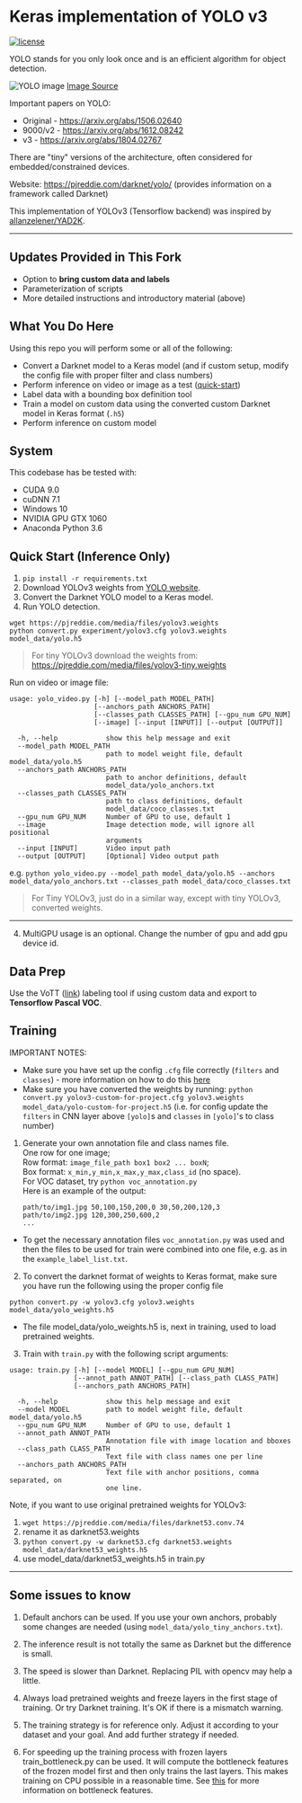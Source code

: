 # Keras implementation of YOLO v3

[![license](https://img.shields.io/github/license/mashape/apistatus.svg)](LICENSE)

YOLO stands for you only look once and is an efficient algorithm for object detection.

![YOLO image](https://cdn-images-1.medium.com/max/1600/1*QOGcvHbrDZiCqTG6THIQ_w.png)
<a href="https://medium.com/@jonathan_hui/real-time-object-detection-with-yolo-yolov2-28b1b93e2088" target="_blank" align="right">Image Source</a>

Important papers on YOLO:

* Original - https://arxiv.org/abs/1506.02640
* 9000/v2 - https://arxiv.org/abs/1612.08242
* v3 - https://arxiv.org/abs/1804.02767

There are "tiny" versions of the architecture, often considered for embedded/constrained devices.

Website:  https://pjreddie.com/darknet/yolo/ (provides information on a framework called Darknet)

This implementation of YOLOv3 (Tensorflow backend) was inspired by [allanzelener/YAD2K](https://github.com/allanzelener/YAD2K).

---

## Updates Provided in This Fork

* Option to **bring custom data and labels**
* Parameterization of scripts
* More detailed instructions and introductory material (above)

## What You Do Here

Using this repo you will perform some or all of the following:

* Convert a Darknet model to a Keras model (and if custom setup, modify the config file with proper filter and class numbers)
* Perform inference on video or image as a test ([quick-start](#quick-start))
* Label data with a bounding box definition tool
* Train a model on custom data using the converted custom Darknet model in Keras format (`.h5`)
* Perform inference on custom model

## System

This codebase has be tested with:

- CUDA 9.0
- cuDNN 7.1
- Windows 10
- NVIDIA GPU GTX 1060
- Anaconda Python 3.6

## Quick Start (Inference Only)

1. `pip install -r requirements.txt`
2. Download YOLOv3 weights from [YOLO website](http://pjreddie.com/darknet/yolo/).
3. Convert the Darknet YOLO model to a Keras model.
4. Run YOLO detection.

```
wget https://pjreddie.com/media/files/yolov3.weights
python convert.py experiment/yolov3.cfg yolov3.weights model_data/yolo.h5
```

> For tiny YOLOv3 download the weights from:  https://pjreddie.com/media/files/yolov3-tiny.weights

Run on video or image file:

```
usage: yolo_video.py [-h] [--model_path MODEL_PATH]
                     [--anchors_path ANCHORS_PATH]
                     [--classes_path CLASSES_PATH] [--gpu_num GPU_NUM]
                     [--image] [--input [INPUT]] [--output [OUTPUT]]

  -h, --help            show this help message and exit
  --model_path MODEL_PATH
                        path to model weight file, default model_data/yolo.h5
  --anchors_path ANCHORS_PATH
                        path to anchor definitions, default
                        model_data/yolo_anchors.txt
  --classes_path CLASSES_PATH
                        path to class definitions, default
                        model_data/coco_classes.txt
  --gpu_num GPU_NUM     Number of GPU to use, default 1
  --image               Image detection mode, will ignore all positional
                        arguments
  --input [INPUT]       Video input path
  --output [OUTPUT]     [Optional] Video output path
```

e.g.  `python yolo_video.py --model_path model_data/yolo.h5 --anchors model_data/yolo_anchors.txt --classes_path model_data/coco_classes.txt`

> For Tiny YOLOv3, just do in a similar way, except with tiny YOLOv3, converted weights.

---

4. MultiGPU usage is an optional. Change the number of gpu and add gpu device id.

## Data Prep

Use the VoTT (<a href="https://github.com/Microsoft/VoTT">link</a>) labeling tool if using custom data and export to **Tensorflow Pascal VOC**.

## Training

IMPORTANT NOTES:

* Make sure you have set up the config `.cfg` file correctly (`filters` and `classes`) - more information on how to do this <a href="https://github.com/AlexeyAB/darknet#how-to-train-to-detect-your-custom-objects" target="_blank">here</a>
* Make sure you have converted the weights by running:  `python convert.py yolov3-custom-for-project.cfg yolov3.weights model_data/yolo-custom-for-project.h5` (i.e. for config update the `filters` in CNN layer above `[yolo]`s and `classes` in `[yolo]`'s to class number)

1. Generate your own annotation file and class names file.  
    One row for one image;  
    Row format: `image_file_path box1 box2 ... boxN`;  
    Box format: `x_min,y_min,x_max,y_max,class_id` (no space).  
    For VOC dataset, try `python voc_annotation.py`  
    Here is an example of the output:
    ```
    path/to/img1.jpg 50,100,150,200,0 30,50,200,120,3
    path/to/img2.jpg 120,300,250,600,2
    ...
    ```

* To get the necessary annotation files `voc_annotation.py` was used and then the files to be used for train were combined into one file, e.g. as in the `example_label_list.txt`.

2. To convert the darknet format of weights to Keras format, make sure you have run the following using the proper config file

`python convert.py -w yolov3.cfg yolov3.weights model_data/yolo_weights.h5`  

  * The file model_data/yolo_weights.h5 is, next in training, used to load pretrained weights.

3. Train with `train.py` with the following script arguments:

```
usage: train.py [-h] [--model MODEL] [--gpu_num GPU_NUM]
                [--annot_path ANNOT_PATH] [--class_path CLASS_PATH]
                [--anchors_path ANCHORS_PATH]

  -h, --help            show this help message and exit
  --model MODEL         path to model weight file, default model_data/yolo.h5
  --gpu_num GPU_NUM     Number of GPU to use, default 1
  --annot_path ANNOT_PATH
                        Annotation file with image location and bboxes
  --class_path CLASS_PATH
                        Text file with class names one per line
  --anchors_path ANCHORS_PATH
                        Text file with anchor positions, comma separated, on
                        one line.
```

Note, if you want to use original pretrained weights for YOLOv3:

1. `wget https://pjreddie.com/media/files/darknet53.conv.74`  
2. rename it as darknet53.weights  
3. `python convert.py -w darknet53.cfg darknet53.weights model_data/darknet53_weights.h5`  
4. use model_data/darknet53_weights.h5 in train.py

---

## Some issues to know

1. Default anchors can be used. If you use your own anchors, probably some changes are needed (using `model_data/yolo_tiny_anchors.txt`).

2. The inference result is not totally the same as Darknet but the difference is small.

3. The speed is slower than Darknet. Replacing PIL with opencv may help a little.

4. Always load pretrained weights and freeze layers in the first stage of training. Or try Darknet training. It's OK if there is a mismatch warning.

5. The training strategy is for reference only. Adjust it according to your dataset and your goal. And add further strategy if needed.

6. For speeding up the training process with frozen layers train_bottleneck.py can be used. It will compute the bottleneck features of the frozen model first and then only trains the last layers. This makes training on CPU possible in a reasonable time. See [this](https://blog.keras.io/building-powerful-image-classification-models-using-very-little-data.html) for more information on bottleneck features.
